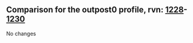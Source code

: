 ## Comparison for the outpost0 profile, rvn: [1228](https://github.com/PRO100KatYT/FortniteProfileRevisions/tree/main/profiles/outpost0/1228%20outpost0.json)-[1230](https://github.com/PRO100KatYT/FortniteProfileRevisions/tree/main/profiles/outpost0/1230%20outpost0.json)

No changes
